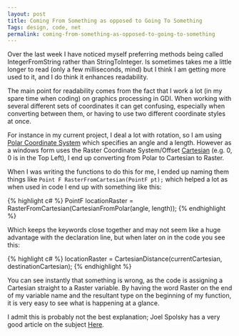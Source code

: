 ```yaml
---
layout: post
title: Coming From Something as opposed to Going To Something
Tags: design, code, net
permalink: coming-from-something-as-opposed-to-going-to-something
---
```


Over the last week I have noticed myself preferring methods being called IntegerFromString rather than StringToInteger.  Is sometimes takes me a little longer to read (only a few milliseconds, mind) but I think I am getting more used to it, and I do think it enhances readability.

The main point for readability comes from the fact that I work a lot (in my spare time when coding) on graphics processing in GDI.  When working with several different sets of coordinates it can get confusing, especially when converting between them, or having to use two different coordinate styles at once.

For instance in my current project, I deal a lot with rotation, so I am using [Polar Coordinate System][1] which specifies an angle and a length.  However as a windows form uses the Raster Coordinate System/Offset [Cartesian][2] (e.g. 0, 0 is in the Top Left), I end up converting from Polar to Cartesian to Raster.

When I was writing the functions to do this for me, I ended up naming them things like `Point F RasterFromCartesian(PointF pt);` which helped a lot as when used in code I end up with something like this:

{% highlight c# %}
PointF locationRaster = RasterFromCartesian(CartesianFromPolar(angle, length));
{% endhighlight %}

Which keeps the keywords close together and may not seem like a huge advantage with the declaration line, but when later on in the code you see this:

{% highlight c# %}
locationRaster = CartesianDistance(currentCartesian, destinationCartesian);
{% endhighlight %}

You can see instantly that something is wrong, as the code is assigning a Cartesian straight to a Raster variable.  By having the word Raster on the end of my variable name and the resultant type on the beginning of my function, it is very easy to see what is happening at a glance.

I admit this is probably not the best explanation; Joel Spolsky has a very good article on the subject [Here][3].

[1]: http://en.wikipedia.org/wiki/Polar_coordinate_system
[2]: http://en.wikipedia.org/wiki/Cartesian_coordinate_system 
[3]: http://www.joelonsoftware.com/articles/Wrong.html